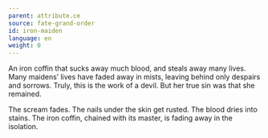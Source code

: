 ```yaml
---
parent: attribute.ce
source: fate-grand-order
id: iron-maiden
language: en
weight: 0
---
```


An iron coffin that sucks away much blood, and steals away many lives.
Many maidens’ lives have faded away in mists, leaving behind only despairs and sorrows.
Truly, this is the work of a devil. But her true sin was that she remained.

The scream fades.
The nails under the skin get rusted.
The blood dries into stains.
The iron coffin, chained with its master, is fading away in the isolation.

